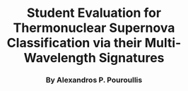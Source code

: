 <h1 align="center">Student Evaluation for Thermonuclear Supernova Classification via their Multi-Wavelength Signatures</h1>
<h3 align="center">By Alexandros P. Pouroullis</h3>

